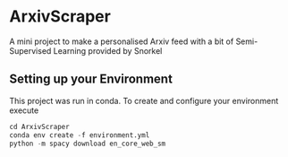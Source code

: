 # ArxivScraper
A mini project to make a personalised Arxiv feed with a bit of Semi-Supervised Learning provided by Snorkel 

## Setting up your Environment

This project was run in conda. To create and configure your environment execute
```python
cd ArxivScraper
conda env create -f environment.yml
python -m spacy download en_core_web_sm
```